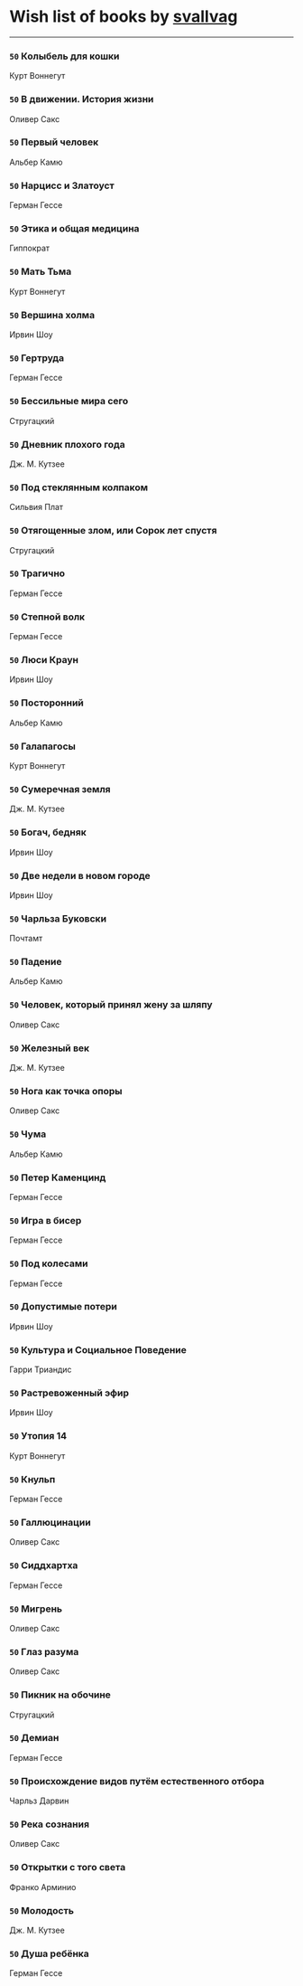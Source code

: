 # Wish list of books by [svallvag](http://vk.com/id553243325)
---

### `50` Колыбель для кошки
Курт Воннегут

### `50` В движении. История жизни
Оливер Сакс

### `50` Первый человек
Альбер Камю

### `50` Нарцисс и Златоуст
Герман Гессе

### `50` Этика и общая медицина
Гиппократ

### `50` Мать Тьма
Курт Воннегут

### `50` Вершина холма
Ирвин Шоу

### `50` Гертруда
Герман Гессе

### `50` Бессильные мира сего
Стругацкий

### `50` Дневник плохого года
Дж. М. Кутзее

### `50` Под стеклянным колпаком
Сильвия Плат

### `50` Отягощенные злом, или Сорок лет спустя
Стругацкий

### `50` Трагично
Герман Гессе

### `50` Степной волк
Герман Гессе

### `50` Люси Краун
Ирвин Шоу

### `50` Посторонний
Альбер Камю

### `50` Галапагосы
Курт Воннегут

### `50` Сумеречная земля
Дж. М. Кутзее

### `50` Богач, бедняк
Ирвин Шоу

### `50` Две недели в новом городе
Ирвин Шоу

### `50` Чарльза Буковски
Почтамт

### `50` Падение
Альбер Камю

### `50` Человек, который принял жену за шляпу
Оливер Сакс

### `50` Железный век
Дж. М. Кутзее

### `50` Нога как точка опоры
Оливер Сакс

### `50` Чума
Альбер Камю

### `50` Петер Каменцинд
Герман Гессе

### `50` Игра в бисер
Герман Гессе

### `50` Под колесами
Герман Гессе

### `50` Допустимые потери
Ирвин Шоу

### `50` Культура и Социальное Поведение
Гарри Триандис

### `50` Растревоженный эфир
Ирвин Шоу

### `50` Утопия 14
Курт Воннегут

### `50` Кнульп
Герман Гессе

### `50` Галлюцинации
Оливер Сакс

### `50` Сиддхартха
Герман Гессе

### `50` Мигрень
Оливер Сакс

### `50` Глаз разума
Оливер Сакс

### `50` Пикник на обочине
Стругацкий

### `50` Демиан
Герман Гессе

### `50` Происхождение видов путём естественного отбора
Чарльз Дарвин

### `50` Река сознания
Оливер Сакс

### `50` Открытки с того света
Франко Арминио

### `50` Молодость
Дж. М. Кутзее

### `50` Душа ребёнка
Герман Гессе

